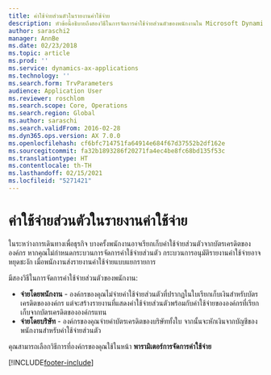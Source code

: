 ```yaml
---
title: ค่าใช้จ่ายส่วนตัวในรายงานค่าใช้จ่าย
description: หัวข้อนี้อธิบายถึงสองวิธีในการจัดการค่าใช้จ่ายส่วนตัวของพนักงานใน Microsoft Dynamics 365 Finance
author: saraschi2
manager: AnnBe
ms.date: 02/23/2018
ms.topic: article
ms.prod: ''
ms.service: dynamics-ax-applications
ms.technology: ''
ms.search.form: TrvParameters
audience: Application User
ms.reviewer: roschlom
ms.search.scope: Core, Operations
ms.search.region: Global
ms.author: saraschi
ms.search.validFrom: 2016-02-28
ms.dyn365.ops.version: AX 7.0.0
ms.openlocfilehash: cf6bfc714751fa64914e684f67d37552b2df162e
ms.sourcegitcommit: fa32b1893286f20271fa4ec4be8fc68bd135f53c
ms.translationtype: HT
ms.contentlocale: th-TH
ms.lasthandoff: 02/15/2021
ms.locfileid: "5271421"
---
```

# <a name="personal-expenses-on-an-expense-report"></a>ค่าใช้จ่ายส่วนตัวในรายงานค่าใช้จ่าย

ในระหว่างการเดินทางเพื่อธุรกิจ บางครั้งพนักงานอาจเรียกเก็บค่าใช้จ่ายส่วนตัวจากบัตรเครดิตขององค์กร หากคุณไม่กำหนดกระบวนการจัดการค่าใช้จ่ายส่วนตัว กระบวนการอนุมัติรายงานค่าใช้จ่ายอาจหยุดชะงัก เมื่อพนักงานส่งรายงานค่าใช้จ่ายแบบแยกรายการ 

มีสองวิธีในการจัดการค่าใช้จ่ายส่วนตัวของพนักงาน:

- **จ่ายโดยพนักงาน** - องค์กรของคุณไม่จ่ายค่าใช้จ่ายส่วนตัวที่ปรากฏในใบเรียกเก็บเงินสำหรับบัตรเครดิตขององค์กร แต่จะสร้างรายงานที่แสดงค่าใช้จ่ายส่วนตัวพร้อมกับค่าใช้จ่ายขององค์กรที่เรียกเก็บจากบัตรเครดิตขององค์กรแทน
- **จ่ายโดยบริษัท** - องค์กรของคุณจ่ายค่าบัตรเครดิตของบริษัททั้งใบ จากนั้นจะหักเงินจากบัญชีของพนักงานสำหรับค่าใช้จ่ายส่วนตัว

คุณสามารถเลือกวิธีการที่องค์กรของคุณใช้ในหน้า **พารามิเตอร์การจัดการค่าใช้จ่าย**


[!INCLUDE[footer-include](../includes/footer-banner.md)]